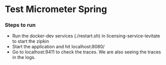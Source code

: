 # Test Micrometer Spring

### Steps to run

* Run the docker-dev services (./restart.sh) in licensing-service-levitate to start the zipkin
* Start the application and hit localhost:8080/
* Go to localhost:9411 to check the traces. We are also seeing the traces in the logs.